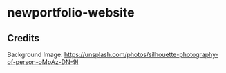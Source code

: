# newportfolio-website

## Credits

Background Image: https://unsplash.com/photos/silhouette-photography-of-person-oMpAz-DN-9I
